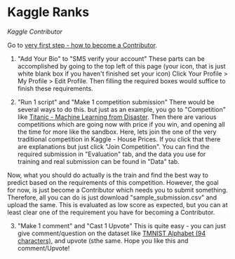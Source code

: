 # Kaggle Ranks

*Kaggle Contributor*

Go to <a href='https://www.kaggle.com/getting-started/119626'>very first step - how to become a Contributor</a>.  

1. "Add Your Bio" to "SMS verify your account"
These parts can be accomplished by going to the top left of this page (your icon, that is just white blank box if you haven't finished set your icon) Click Your Profile > My Profile > Edit Profile.
Then filling the required boxes would suffice to finish these requirements.

2. "Run 1 script" and "Make 1 competition submission"
There would be several ways to do this. but just as an example, you go to "Competition" like <a href='https://www.kaggle.com/c/titanic'>Titanic - Machine Learning from Disaster</a>. Then there are various competitions which are going now with price if you win, and opening all the time for more like the sandbox. Here, lets join the one of the very traditional competition in Kaggle - House Prices. If you click that there are explanations but just click "Join Competition". You can find the required submission in "Evaluation" tab, and the data you use for training and real submission can be found in "Data" tab.

Now, what you should do actually is the train and find the best way to predict based on the requirements of this competition. However, the goal for now, is just become a Contributor which needs you to submit something. Therefore, all you can do is just download "sample_submission.csv" and upload the same. This is evaluated as low score as expected, but you can at least clear one of the requirement you have for becoming a Contributor.

3. "Make 1 comment" and "Cast 1 Upvote"
This is quite easy - you can just give comment/question on the dataset like <a href='https://www.kaggle.com/nikbearbrown/tmnist-alphabet-94-characters'>TMNIST Alphabet (94 characters)</a>, and upvote (sthe same. Hope you like this and comment/Upvote!




